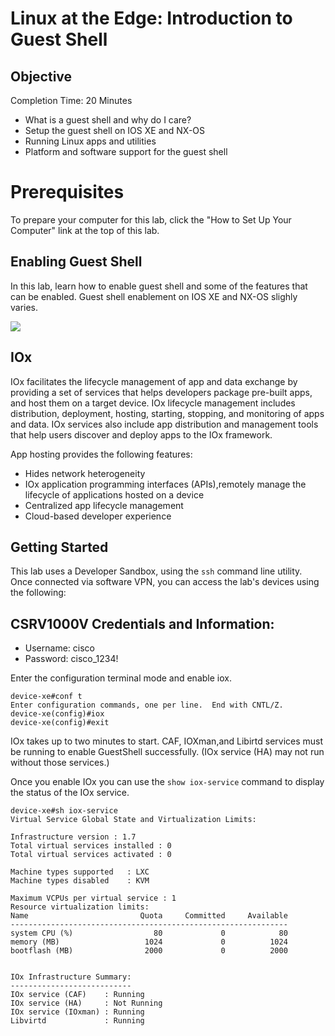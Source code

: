 # Linux at the Edge: Introduction to Guest Shell 

## Objective
Completion Time: 20 Minutes

- What is a guest shell and why do I care? 
- Setup the guest shell on IOS XE and NX-OS
- Running Linux apps and utilities 
- Platform and software support for the guest shell

# Prerequisites
To prepare your computer for this lab, click the "How to Set Up Your Computer" link at the top of this lab.


## Enabling Guest Shell

In this lab, learn how to enable guest shell and some of the features that can be enabled. Guest shell enablement on IOS XE and NX-OS slighly varies.


![](/posts/files/linux_at_the_edge/images/enable_guest_shell.jpg)


## IOx

IOx facilitates the lifecycle management of app and data exchange by providing a set of services that helps developers package pre-built apps, and host them on a target device. IOx lifecycle management includes distribution, deployment, hosting, starting, stopping, and monitoring of apps and data. IOx services also include app distribution and management tools that help users discover and deploy apps to the IOx framework.

App hosting provides the following features:

- Hides network heterogeneity
- IOx application programming interfaces (APIs),remotely manage the lifecycle of applications hosted on a device
- Centralized app lifecycle management
- Cloud-based developer experience

## Getting Started

This lab uses a Developer Sandbox, using the `ssh` command line utility.
Once connected via software VPN, you can access the lab's devices using the following:

## CSRV1000V Credentials and Information:
- Username: cisco
- Password: cisco_1234!

Enter the configuration terminal mode and enable iox.

```
device-xe#conf t
Enter configuration commands, one per line.  End with CNTL/Z.
device-xe(config)#iox
device-xe(config)#exit
```
IOx takes up to two minutes to start. CAF, IOXman,and Libirtd services must be running to enable GuestShell successfully. (IOx service (HA) may not run without those services.)

Once you enable IOx you can use the `show iox-service` command to display the status of the IOx service.

```
device-xe#sh iox-service
Virtual Service Global State and Virtualization Limits:

Infrastructure version : 1.7
Total virtual services installed : 0
Total virtual services activated : 0

Machine types supported   : LXC
Machine types disabled    : KVM

Maximum VCPUs per virtual service : 1
Resource virtualization limits:
Name                         Quota     Committed     Available
--------------------------------------------------------------
system CPU (%)                  80             0            80
memory (MB)                   1024             0          1024
bootflash (MB)                2000             0          2000


IOx Infrastructure Summary:
---------------------------
IOx service (CAF)    : Running
IOx service (HA)     : Not Running
IOx service (IOxman) : Running
Libvirtd             : Running
```

